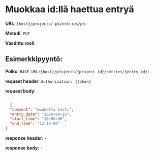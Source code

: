 # Muokkaa id:llä haettua entryä

**URL**: `{host}/projects/:pk/entries/pk:`

**Metodi**: `PUT`

**Vaadittu rooli**: 

## Esimerkkipyyntö:

**Polku**: `BASE_URL/{host}/projects/{project_id}/entries/{entry_id}:`

**request header**: `Authorization: {token}`

**request body**: 
```json

  {
  "comment": "muokattu testi",
  "entry_date": "2024-04-15",
  "start_time": "10:05:00",
  "end_time": "12:10:00"
}

```
**response header**: -

**response body:** -


